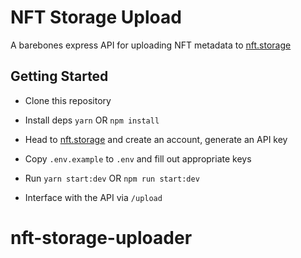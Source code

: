 # NFT Storage Upload

A barebones express API for uploading NFT metadata to [nft.storage](https://nft.storage)

## Getting Started

- Clone this repository

- Install deps `yarn` OR `npm install`

- Head to [nft.storage](https://nft.storage) and create an account, generate an API key

- Copy `.env.example` to `.env` and fill out appropriate keys

- Run `yarn start:dev` OR `npm run start:dev`

- Interface with the API via `/upload`
# nft-storage-uploader
